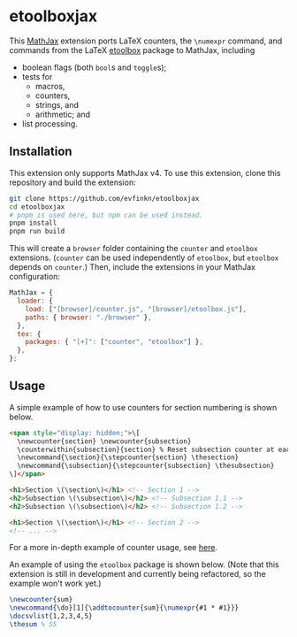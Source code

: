 # etoolboxjax

This [MathJax](https://www.mathjax.org/) extension ports LaTeX counters, the `\numexpr`
command, and commands from the LaTeX [etoolbox](https://ctan.org/pkg/etoolbox) package
to MathJax, including

- boolean flags (both `bool`s and `toggle`s);
- tests for
  - macros,
  - counters,
  - strings, and
  - arithmetic; and
- list processing.

## Installation

This extension only supports MathJax v4. To use this extension, clone this repository
and build the extension:

```bash
git clone https://github.com/evfinkn/etoolboxjax
cd etoolboxjax
# pnpm is used here, but npm can be used instead.
pnpm install
pnpm run build
```

This will create a `browser` folder containing the `counter` and `etoolbox` extensions.
(`counter` can be used independently of `etoolbox`, but `etoolbox` depends on
`counter`.) Then, include the extensions in your MathJax configuration:

```javascript
MathJax = {
  loader: {
    load: ["[browser]/counter.js", "[browser]/etoolbox.js"],
    paths: { browser: "./browser" },
  },
  tex: {
    packages: { "[+]": ["counter", "etoolbox"] },
  },
};
```

## Usage

A simple example of how to use counters for section numbering is shown below.

<!-- prettier-ignore -->
```html
<span style="display: hidden;">\[
  \newcounter{section} \newcounter{subsection}
  \counterwithin{subsection}{section} % Reset subsection counter at each section
  \newcommand{\section}{\stepcounter{section} \thesection}
  \newcommand{\subsection}{\stepcounter{subsection} \thesubsection}
\]</span>

<h1>Section \(\section\)</h1> <!-- Section 1 -->
<h2>Subsection \(\subsection\)</h2> <!-- Subsection 1.1 -->
<h2>Subsection \(\subsection\)</h2> <!-- Subsection 1.2 -->

<h1>Section \(\section\)</h1> <!-- Section 2 -->
<!-- ... -->
```

For a more in-depth example of counter usage, see [here](./demo.html).

An example of using the `etoolbox` package is shown below. (Note that this extension
is still in development and currently being refactored, so the example won't work yet.)

```latex
\newcounter{sum}
\newcommand{\do}[1]{\addtocounter{sum}{\numexpr{#1 * #1}}}
\docsvlist{1,2,3,4,5}
\thesum % 55
```
